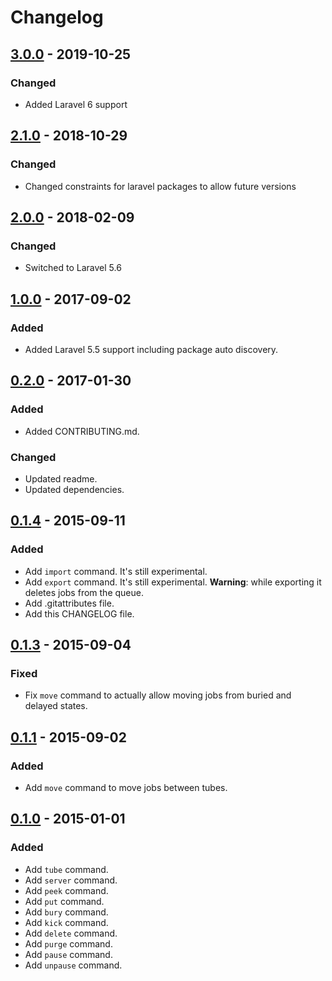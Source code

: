 # Changelog

## [3.0.0](https://github.com/pmatseykanets/artisan-beans/releases/tag/v3.0.0) - 2019-10-25

### Changed

- Added Laravel 6 support

## [2.1.0](https://github.com/pmatseykanets/artisan-beans/releases/tag/v2.1.0) - 2018-10-29

### Changed

- Changed constraints for laravel packages to allow future versions

## [2.0.0](https://github.com/pmatseykanets/artisan-beans/releases/tag/v2.0.0) - 2018-02-09

### Changed

- Switched to Laravel 5.6

## [1.0.0](https://github.com/pmatseykanets/artisan-beans/releases/tag/v1.0.0) - 2017-09-02

### Added

- Added Laravel 5.5 support including package auto discovery.

## [0.2.0](https://github.com/pmatseykanets/artisan-beans/releases/tag/v0.2.0) - 2017-01-30

### Added 

- Added CONTRIBUTING.md.

### Changed

- Updated readme.
- Updated dependencies.

## [0.1.4](https://github.com/pmatseykanets/artisan-beans/releases/tag/v0.1.4) - 2015-09-11

### Added
- Add `import` command. It's still experimental.
- Add `export` command. It's still experimental. **Warning**: while exporting it deletes jobs from the queue.
- Add .gitattributes file.
- Add this CHANGELOG file.

## [0.1.3](https://github.com/pmatseykanets/artisan-beans/releases/tag/v0.1.3) - 2015-09-04

### Fixed

- Fix `move` command to actually allow moving jobs from buried and delayed states.

## [0.1.1](https://github.com/pmatseykanets/artisan-beans/releases/tag/v0.1.1) - 2015-09-02

### Added

- Add `move` command to move jobs between tubes.
 
## [0.1.0](https://github.com/pmatseykanets/artisan-beans/releases/tag/v0.1.0) - 2015-01-01

### Added

- Add `tube` command.
- Add `server` command.
- Add `peek` command.
- Add `put` command.
- Add `bury` command.
- Add `kick` command.
- Add `delete` command.
- Add `purge` command.
- Add `pause` command.
- Add `unpause` command.
